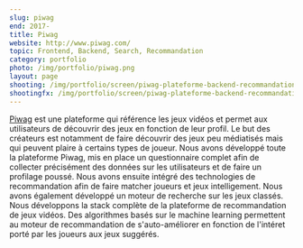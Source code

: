 ```yaml
---
slug: piwag
end: 2017-
title: Piwag
website: http://www.piwag.com/
topic: Frontend, Backend, Search, Recommandation 
category: portfolio
photo: /img/portfolio/piwag.png
layout: page
shooting: /img/portfolio/screen/piwag-plateforme-backend-recommandation.jpg
shootingfx: /img/portfolio/screen/piwag-plateforme-backend-recommandation.jpg
---
```

[Piwag]({{page.website}}) est une plateforme qui référence les jeux vidéos et permet aux utilisateurs de découvrir des jeux en fonction de leur profil.
Le but des créateurs est notamment de faire découvrir des jeux peu médiatisés mais qui peuvent plaire à certains types de joueur.
Nous avons développé toute la plateforme Piwag, mis en place un questionnaire complet afin de collecter précisément des données sur les utilisateurs et de faire un profilage poussé. Nous avons ensuite intégré des technologies de recommandation
afin de faire matcher joueurs et jeux intelligement. Nous avons également développé un moteur de recherche sur les jeux classés.
Nous développons la stack complète de la plateforme  de recommandation de jeux vidéos.
Des algorithmes basés sur le machine learning permettent au moteur de recommandation de s'auto-améliorer en fonction de l'intéret porté par les joueurs aux jeux suggérés.